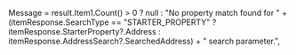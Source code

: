 
Message = result.Item1.Count() > 0 
    ? null 
    : "No property match found for " + 
        (itemResponse.SearchType == "STARTER_PROPERTY" 
            ? itemResponse.StarterProperty?.Address 
            : itemResponse.AddressSearch?.SearchedAddress) 
        + " search parameter.",
